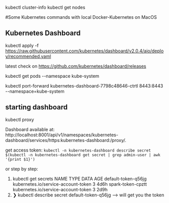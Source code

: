 kubectl cluster-info
kubectl get nodes

#Some Kubernetes commands with local Docker-Kubernetes on MacOS


## Kubernetes Dashboard
<!-- apply kubernetes dashboard -->
kubectl apply -f https://raw.githubusercontent.com/kubernetes/dashboard/v2.0.4/aio/deploy/recommended.yaml

latest check on https://github.com/kubernetes/dashboard/releases

kubectl get pods --namespace kube-system

kubectl port-forward kubernetes-dashboard-7798c48646-ctrtl 8443:8443 --namespace=kube-system

## starting dashboard
kubectl proxy

Dashboard available at:
http://localhost:8001/api/v1/namespaces/kubernetes-dashboard/services/https:kubernetes-dashboard:/proxy/.

get access token:
`kubectl -n kubernetes-dashboard describe secret $(kubectl -n kubernetes-dashboard get secret | grep admin-user | awk '{print $1}')`

or step by step:
1. kubectl get secrets
NAME                  TYPE                                  DATA   AGE
default-token-q56jg   kubernetes.io/service-account-token   3      4d6h
spark-token-cpztt     kubernetes.io/service-account-token   3      2d9h
2. ❯ kubectl describe secret default-token-q56jg
--> will get you the token